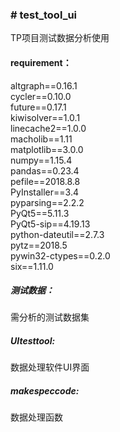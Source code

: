 <h3># test_tool_ui</h3>
TP项目测试数据分析使用
<body>
   <h4> requirement：</h4>
    <p>altgraph==0.16.1<br/> 
    cycler==0.10.0<br/>
    future==0.17.1<br/>
    kiwisolver==1.0.1<br/>
    linecache2==1.0.0<br/>
    macholib==1.11<br/>
    matplotlib==3.0.0<br/>
    numpy==1.15.4<br/>
    pandas==0.23.4<br/>
    pefile==2018.8.8<br/>
    PyInstaller==3.4<br/>
    pyparsing==2.2.2<br/>
    PyQt5==5.11.3<br/>
    PyQt5-sip==4.19.13<br/>
    python-dateutil==2.7.3<br/>
    pytz==2018.5<br/>
    pywin32-ctypes==0.2.0<br/>
    six==1.11.0</p>
    <h5> 测试数据：</h5>  需分析的测试数据集
    <h5>UItesttool:</h5> 数据处理软件UI界面
    <h5> makespeccode:</h5> 数据处理函数
    </body>  
  
